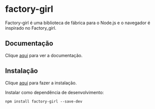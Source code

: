 # factory-girl

Factory-girl é uma biblioteca de fábrica para o Node.js e o navegador é inspirado no Factory_girl.

## Documentação

Clique [aqui](https://github.com/aexmachina/factory-girl) para ver a documentação.

## Instalação

Clique [aqui](https://www.npmjs.com/package/factory-girl) para fazer a instalação.

Instalar como dependência de desenvolvimento:

```
npm install factory-girl --save-dev
```
